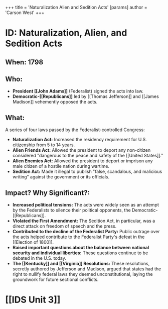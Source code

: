 +++
 title = 'Naturalization Alien and Sedition Acts'
[params]
	author = 'Carson West'
+++
# ID: Naturalization, Alien, and Sedition Acts 
## When: 1798
## Who: 
* **President [[John Adams]]** (Federalist) signed the acts into law.
* **Democratic-[[Republicans]]** led by [[Thomas Jefferson]] and [[James Madison]] vehemently opposed the acts. 
## What:
A series of four laws passed by the Federalist-controlled Congress:
* **Naturalization Act:** Increased the residency requirement for U.S. citizenship from 5 to 14 years. 
* **Alien Friends Act:** Allowed the president to deport any non-citizen considered "dangerous to the peace and safety of the [[United States]]."
* **Alien Enemies Act:** Allowed the president to deport or imprison any male citizen of a hostile nation during wartime.
* **Sedition Act:** Made it illegal to publish "false, scandalous, and malicious writing" against the government or its officials. 
## Impact? Why Significant?:
* **Increased political tensions:** The acts were widely seen as an attempt by the Federalists to silence their political opponents, the Democratic-[[Republicans]].
* **Violated the First Amendment:** The Sedition Act, in particular, was a direct attack on freedom of speech and the press. 
* **Contributed to the decline of the Federalist Party:** Public outrage over the acts helped contribute to the Federalist Party's defeat in the [[Election of 1800]].
* **Raised important questions about the balance between national security and individual liberties:**  These questions continue to be debated in the U.S. today.
* **The [[Kentucky]] and [[Virginia]] Resolutions:**  These resolutions, secretly authored by Jefferson and Madison, argued that states had the right to nullify federal laws they deemed unconstitutional, laying the groundwork for future sectional conflicts. 

# [[IDS Unit 3]]